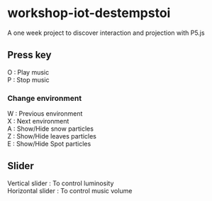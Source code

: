 # workshop-iot-destempstoi
A one week project to discover interaction and projection with P5.js

## Press key 
O : Play music  <br />
P : Stop music

### Change environment
W : Previous environment <br />
X : Next environment <br />
A : Show/Hide snow particles <br /> 
Z : Show/Hide leaves particles <br />
E : Show/Hide Spot particles

## Slider 
Vertical slider : To control luminosity <br />
Horizontal slider : To control music volume
